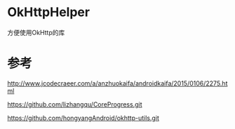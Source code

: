 # OkHttpHelper
方便使用OkHttp的库

# 参考
http://www.jcodecraeer.com/a/anzhuokaifa/androidkaifa/2015/0106/2275.html

https://github.com/lizhangqu/CoreProgress.git

https://github.com/hongyangAndroid/okhttp-utils.git
